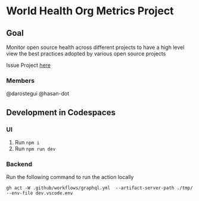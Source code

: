 # World Health Org Metrics Project 

## Goal

Monitor open source health across different projects to have a high level view the best practices adopted by various open source projects

Issue Project  [here](https://github.com/github/SI-skills-based-volunteering/issues/147#issuecomment-1472370039)

### Members

@darostegui
@hasan-dot

## Development in Codespaces

### UI

1. Run `npm i`
2. Run `npm run dev`

<!-- TODO: Add min requirements and deployment steps -->
### Backend
Run the following command to run the action locally
```
gh act -W .github/workflows/graphql.yml  --artifact-server-path ./tmp/ --env-file dev.vscode.env
```